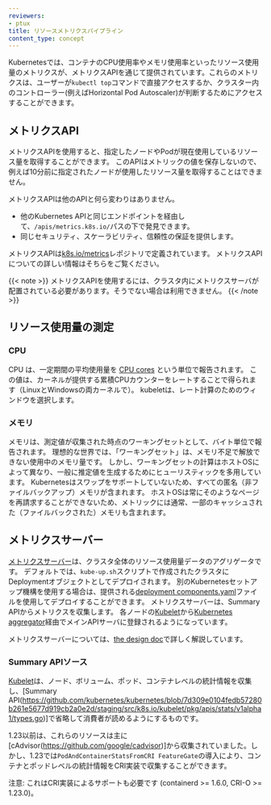 ```yaml
---
reviewers:
- ptux
title: リソースメトリクスパイプライン
content_type: concept
---
```


<!-- overview -->

Kubernetesでは、コンテナのCPU使用率やメモリ使用率といったリソース使用量のメトリクスが、メトリクスAPIを通じて提供されています。これらのメトリクスは、ユーザーが`kubectl top`コマンドで直接アクセスするか、クラスター内のコントローラー(例えばHorizontal Pod Autoscaler)が判断するためにアクセスすることができます。

<!-- body -->

## メトリクスAPI

メトリクスAPIを使用すると、指定したノードやPodが現在使用しているリソース量を取得することができます。
このAPIはメトリックの値を保存しないので、例えば10分前に指定されたノードが使用したリソース量を取得することはできません。

メトリクスAPIは他のAPIと何ら変わりはありません。

- 他のKubernetes APIと同じエンドポイントを経由して、`/apis/metrics.k8s.io/`パスの下で発見できます。
- 同じセキュリティ、スケーラビリティ、信頼性の保証を提供します。

メトリクスAPIは[k8s.io/metrics](https://github.com/kubernetes/metrics/blob/master/pkg/apis/metrics/v1beta1/types.go)レポジトリで定義されています。
メトリクスAPIについての詳しい情報はそちらをご覧ください。

{{< note >}}
メトリクスAPIを使用するには、クラスタ内にメトリクスサーバが配置されている必要があります。そうでない場合は利用できません。
{{< /note >}}

## リソース使用量の測定

### CPU

CPU は、一定期間の平均使用量を [CPU cores](/docs/concepts/configuration/manage-resources-containers/#meaning-of-cpu) という単位で報告されます。
この値は、カーネルが提供する累積CPUカウンターをレートすることで得られます（LinuxとWindowsの両カーネルで）。
kubeletは、レート計算のためのウィンドウを選択します。

### メモリ

メモリは、測定値が収集された時点のワーキングセットとして、バイト単位で報告されます。
理想的な世界では、「ワーキングセット」は、メモリ不足で解放できない使用中のメモリ量です。
しかし、ワーキングセットの計算はホストOSによって異なり、一般に推定値を生成するためにヒューリスティックを多用しています。
Kubernetesはスワップをサポートしていないため、すべての匿名（非ファイルバックアップ）メモリが含まれます。
ホストOSは常にそのようなページを再請求することができないため、メトリックには通常、一部のキャッシュされた（ファイルバックされた）メモリも含まれます。

## メトリクスサーバー

[メトリクスサーバー](https://github.com/kubernetes-sigs/metrics-server)は、クラスタ全体のリソース使用量データのアグリゲータです。
デフォルトでは、`kube-up.sh`スクリプトで作成されたクラスタにDeploymentオブジェクトとしてデプロイされます。
別のKubernetesセットアップ機構を使用する場合は、提供される[deployment components.yaml](https://github.com/kubernetes-sigs/metrics-server/releases)ファイルを使用してデプロイすることができます。
メトリクスサーバーは、Summary APIからメトリクスを収集します。
各ノードの[Kubelet](/docs/reference/command-line-tools-reference/kubelet/)から[Kubernetes aggregator](/docs/concepts/extend-kubernetes/api-extension/apiserver-aggregation/)経由でメインAPIサーバに登録されるようになっています。

メトリクスサーバーについては、[the design doc](https://github.com/kubernetes/community/blob/master/contributors/design-proposals/instrumentation/metrics-server.md)で詳しく解説しています。


### Summary APIソース

[Kubelet](/docs/reference/command-line-tools-reference/kubelet/)は、ノード、ボリューム、ポッド、コンテナレベルの統計情報を収集し、[Summary API(https://github.com/kubernetes/kubernetes/blob/7d309e0104fedb57280b261e5677d919cb2a0e2d/staging/src/k8s.io/kubelet/pkg/apis/stats/v1alpha1/types.go)]で省略して消費者が読めるようにするものです。

1.23以前は、これらのリソースは主に[cAdvisor(https://github.com/google/cadvisor)]から収集されていました。しかし、1.23では`PodAndContainerStatsFromCRI FeatureGate`の導入により、コンテナとポッドレベルの統計情報をCRI実装で収集することができます。

注意: これはCRI実装によるサポートも必要です (containerd >= 1.6.0, CRI-O >= 1.23.0)。